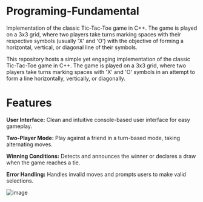 # Programing-Fundamental
Implementation of the classic Tic-Tac-Toe game in C++. The game is played on a 3x3 grid, where two players take turns marking spaces with their respective symbols (usually 'X' and 'O') with the objective of forming a horizontal, vertical, or diagonal line of their symbols.

This repository hosts a simple yet engaging implementation of the classic Tic-Tac-Toe game in C++. The game is played on a 3x3 grid, where two players take turns marking spaces with 'X' and 'O' symbols in an attempt to form a line horizontally, vertically, or diagonally.

# Features

**User Interface:** Clean and intuitive console-based user interface for easy gameplay.

**Two-Player Mode:** Play against a friend in a turn-based mode, taking alternating moves.

**Winning Conditions:** Detects and announces the winner or declares a draw when the game reaches a tie.

**Error Handling:** Handles invalid moves and prompts users to make valid selections.

![image](https://github.com/ismaildaniyal/Programing-Fundamental/assets/158290076/f49e668e-7f3a-4647-91ee-3f3895d12357)

